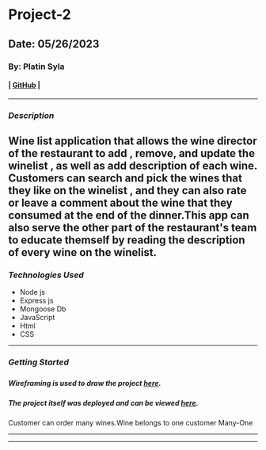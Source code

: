 # Project-2
## Date: 05/26/2023

### By: Platin Syla 

####  | [GitHub](https://github.com/platinyy/Project-2) |

---

### **_Description_**

Wine list application that allows the wine director of the restaurant to add , remove, and update the winelist , as well as add description of each wine. Customers can search and pick the wines that they like on the winelist , and they can also rate or leave a comment about the wine that they consumed at the end of the dinner.This app can also serve the other part of the restaurant's team to educate themself by reading the description of every wine on the winelist.
---
### **_Technologies Used_**

- Node js
- Express js
- Mongoose Db
- JavaScript
- Html
- CSS 

---

### **_Getting Started_**

##### 

##### Wireframing is used to draw the project [here](https://drive.google.com/file/d/1w0GvB9okQL_69BBgbapDW1CEEDzFscEQ/view?usp=sharing).

##### The project itself was deployed and can be viewed [here](https://lucid.app/lucidchart/a25b6c30-9188-4204-943b-0e440b5936c5/edit?viewport_loc=-175%2C-21%2C3005%2C1558%2C0_0&invitationId=inv_c9d9e752-604a-441b-b330-d01ee9b219a9).

Customer can order many wines.Wine belongs to one customer
Many-One

---








---

